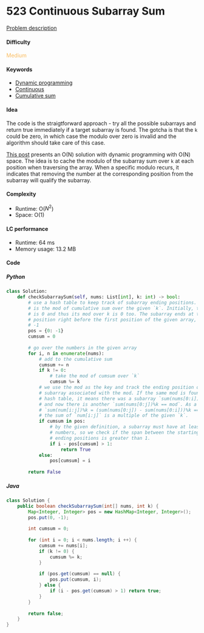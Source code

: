 523 Continuous Subarray Sum
=======================
[Problem description](https://leetcode.com/problems/continuous-subarray-sum/)

#### Difficulty
<span style="color:#FABC60">Medium</span>

#### Keywords
- [Dynamic programming](../categories/dp.md)
- [Continuous](../categories/continuous.md)
- [Cumulative sum](../categories/cumsum.md)

#### Idea
The code is the straigtforward approach - try all the possible subarrays and return true immediately if a target subarray is found. The gotcha is that the `k` could be zero, in which case the modulo over zero is invalid and the algorithm should take care of this case. 

[This post](https://leetcode.com/problems/continuous-subarray-sum/discuss/275219/Python-solution) presents an O(N) solution with dynamic programming with O(N) space. The idea is to cache the modulo of the subarray sum over `k` at each position when traversing the array. When a specific modulo recurs, it indicates that removing the number at the corresponding position from the subarray will qualify the subarray.

#### Complexity
- Runtime: O($N^2$)
- Space: O(1) 
  
#### LC performance
- Runtime: 64 ms
- Memory usage: 13.2 MB

#### Code
##### Python
```python
class Solution:
    def checkSubarraySum(self, nums: List[int], k: int) -> bool:
        # use a hash table to keep track of subarray ending positions. The key 
        # is the mod of cumulative sum over the given `k`. Initially, the cumsum 
        # is 0 and thus its mod over k is 0 too. The subarray ends at the 
        # position right before the first position of the given array, which is 
        # -1
        pos = {0: -1}
        cumsum = 0
        
        # go over the numbers in the given array
        for i, n in enumerate(nums):
            # add to the cumulative sum
            cumsum += n
            if k != 0:
                # take the mod of cumsum over `k`
                cumsum %= k
            # we use the mod as the key and track the ending position of the 
            # subarray associated with the mod. If the same mod is found in the 
            # hash table, it means there was a subarray `sum(nums[0:i])%k == mod`, 
            # and now there is another `sum(nums[0:j])%k == mod`. As a result, 
            # `sum(num[i:j])%k = (sum(nums[0:j]) - sum(nums[0:i]))%k == 0`, thus
            # the sum of `num[i:j]` is a multiple of the given `k`.
            if cumsum in pos:
                # by the given definition, a subarray must have at least two 
                # numbers, so we check if the span between the starting and 
                # ending positions is greater than 1. 
                if i - pos[cumsum] > 1:
                    return True
            else:
                pos[cumsum] = i
        
        return False
```

##### Java
```java
class Solution {
    public boolean checkSubarraySum(int[] nums, int k) {
        Map<Integer, Integer> pos = new HashMap<Integer, Integer>();
        pos.put(0, -1);
        
        int cumsum = 0;
        
        for (int i = 0; i < nums.length; i ++) {
            cumsum += nums[i];
            if (k != 0) {
                cumsum %= k;
            }
            
            if (pos.get(cumsum) == null) {
                pos.put(cumsum, i);
            } else {
                if (i - pos.get(cumsum) > 1) return true;
            }
        }
        
        return false;
    }
}
```